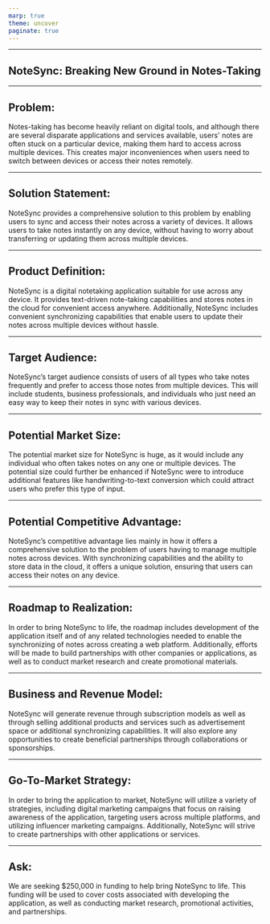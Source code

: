 ```yaml
---
marp: true
theme: uncover
paginate: true
---
```

---
## NoteSync: Breaking New Ground in Notes-Taking  

---
## Problem:   

Notes-taking has become heavily reliant on digital tools, and although there are several disparate applications and services available, users' notes are often stuck on a particular device, making them hard to access across multiple devices. This creates major inconveniences when users need to switch between devices or access their notes remotely. 

---
## Solution Statement:  

NoteSync provides a comprehensive solution to this problem by enabling users to sync and access their notes across a variety of devices. It allows users to take notes instantly on any device, without having to worry about transferring or updating them across multiple devices. 

---
## Product Definition:

NoteSync is a digital notetaking application suitable for use across any device. It provides text-driven note-taking capabilities and stores notes in the cloud for convenient access anywhere. Additionally, NoteSync includes convenient synchronizing capabilities that enable users to update their notes across multiple devices without hassle. 

---
## Target Audience: 

NoteSync’s target audience consists of users of all types who take notes frequently and prefer to access those notes from multiple devices. This will include students, business professionals, and individuals who just need an easy way to keep their notes in sync with various devices. 

---
## Potential Market Size: 

The potential market size for NoteSync is huge, as it would include any individual who often takes notes on any one or multiple devices. The potential size could further be enhanced if NoteSync were to introduce additional features like handwriting-to-text conversion which could attract users who prefer this type of input. 

---
## Potential Competitive Advantage:

NoteSync’s competitive advantage lies mainly in how it offers a comprehensive solution to the problem of users having to manage multiple notes across devices. With synchronizing capabilities and the ability to store data in the cloud, it offers a unique solution, ensuring that users can access their notes on any device.  

---
## Roadmap to Realization:  

In order to bring NoteSync to life, the roadmap includes development of the application itself and of any related technologies needed to enable the synchronizing of notes across creating a web platform. Additionally, efforts will be made to build partnerships with other companies or applications, as well as to conduct market research and create promotional materials. 

---
## Business and Revenue Model: 

NoteSync will generate revenue through subscription models as well as through selling additional products and services such as advertisement space or additional synchronizing capabilities. It will also explore any opportunities to create beneficial partnerships through collaborations or sponsorships. 

---
## Go-To-Market Strategy: 

In order to bring the application to market, NoteSync will utilize a variety of strategies, including digital marketing campaigns that focus on raising awareness of the application, targeting users across multiple platforms, and utilizing influencer marketing campaigns. Additionally, NoteSync will strive to create partnerships with other applications or services. 

---
## Ask: 

We are seeking $250,000 in funding to help bring NoteSync to life. This funding will be used to cover costs associated with developing the application, as well as conducting market research, promotional activities, and partnerships.
  
